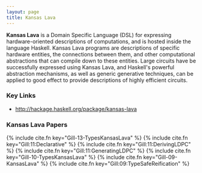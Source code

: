 ```yaml
---
layout: page
title: Kansas Lava
---
```

**Kansas Lava** is a Domain Specific Language (DSL) for expressing
hardware-oriented descriptions of computations, and is hosted inside the
language Haskell. Kansas Lava programs are descriptions of specific
hardware entities, the connections between them, and other computational
abstractions that can compile down to these entities. Large circuits
have be successfully expressed using Kansas Lava, and Haskell's powerful
abstraction mechanisms, as well as generic generative techniques, can be
applied to good effect to provide descriptions of highly efficient
circuits.

### Key Links

 *  <http://hackage.haskell.org/package/kansas-lava>
 
### Kansas Lava Papers

{% include cite.fn key="Gill-13-TypesKansasLava" %}
{% include cite.fn key="Gill:11:Declarative" %}
{% include cite.fn key="Gill:11:DerivingLDPC" %}
{% include cite.fn key="Gill:11:GeneratingLDPC" %}
{% include cite.fn key="Gill-10-TypesKansasLava" %}
{% include cite.fn key="Gill-09-KansasLava" %}
{% include cite.fn key="Gill:09:TypeSafeReification" %}

